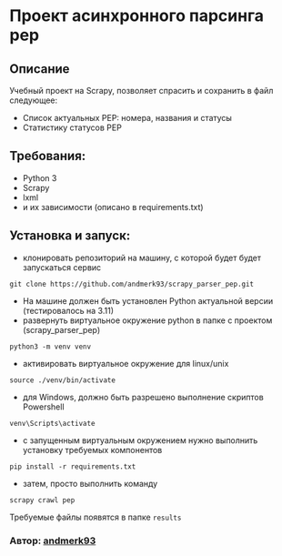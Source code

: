 # Проект асинхронного парсинга pep

## Описание

Учебный проект на Scrapy, позволяет спрасить и сохранить в файл следующее:
- Список актуальных PEP: номера, названия и статусы
- Статистику статусов PEP

## Требования:
 - Python 3
 - Scrapy
 - lxml
 - и их зависимости (описано в requirements.txt)
 
 ## Установка и запуск:
 - клонировать репозиторий на машину, с которой будет будет запускаться сервис 

```
git clone https://github.com/andmerk93/scrapy_parser_pep.git
```

- На машине должен быть установлен Python актуальной версии (тестировалось на 3.11)
- развернуть виртуальное окружение python в папке с проектом (scrapy_parser_pep)
```
python3 -m venv venv
```
- активировать виртуальное окружение для linux/unix
 ```
 source ./venv/bin/activate 
 ``` 
- для Windows, должно быть разрешено выполнение скриптов Powershell
 ```
 venv\Scripts\activate
 ``` 

- с запущенным виртуальным окружением нужно выполнить установку требуемых компонентов
```
pip install -r requirements.txt
```

- затем, просто выполнить команду
```
scrapy crawl pep
```

Требуемые файлы появятся в папке `results`


### Автор: [andmerk93](https://github.com/andmerk93)